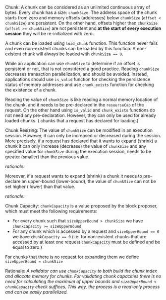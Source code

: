 Chunk: A chunk can be considered as an unlimited continuous array of bytes.
Every chunk has a size: `chunkSize`. The address space of the chunk starts from
zero and memory offsets (addresses) below `chunkSize` (`offset < chunkSize`) are
persistent. On the other hand, offsets higher
than `chunkSize` (`offset >= chunkSize`) are not persistent and **at the start
of every execution session** they will be re-initialized with zero.

A chunk can be loaded using `load_chunk` function. This function never fails and
even non-existent chunks can be loaded by this function. A non-existent chunk
will always be loaded with `chunkSize == 0`.

While an application can use `chunkSize` to determine if an offset is persistent
or not, that is not considered a good practice. Reading `chunkSize`
decreases transaction parallelization, and should be avoided. Instead,
applications should use `is_valid` function for checking the persistence status
of memory addresses and use `chunk_exists` function for checking the existence
of a chunk.

Reading the value of `chunkSize` is like reading a normal memory location of the
chunk, and it needs to be pre-declared in the `resourseCap` of the request. On
the other hand using `is_valid` and `chunk_exists` functions do not need any
pre-declaration. However, they can only be used for already loaded chunks. (
chunks that a request has declared for loading.)

Chunk Resizing: The value of `chunkSize` can be modified in an execution
session. However, it can only be increased or decreased during the session. More
precisely, if a request has declared that it wants to expand (shrink) a chunk it
can only increase (decrease) the value of `chunkSize` and any specified value
for `chunkSize` during the execution session, needs to be greater (smaller) than
the previous value.

*rationale:*

Moreover, if a request wants to expand (shrink) a chunk it needs to pre-declare
an upper-bound (lower-bound), the value of `chunkSize` can not be set higher (
lower) than that value.

*rationale:*

Chunk Capacity: `chunkCapacity` is a value proposed by the block proposer, which
must meet the following requirements:

- For every chunk such that `sizeUpperBound > chunkSize` we
  have `chunkCapacity >= sizeUpperBound`
- For any chunk which is accessed by a request and `sizeUpperBound == 0` we
  have `chunkCapacity == 0` (i.e. for non-existent chunks that are accessed by
  at least one request `chunkCapacity` must be defined and be equal to zero.)

For chunks that there is no request for expanding them we
define `sizeUpperBound = chunkSize`

Rationale: *A validator can use `chunkCapacity` to both build the chunk index
and allocate memory for chunks. For validating chunk capacities there is no need
for calculating the maximum of upper bounds and `sizeUpperBound < chunkCapacity`
check suffices. This way, the process is a read-only process and can be easily
parallelized.*